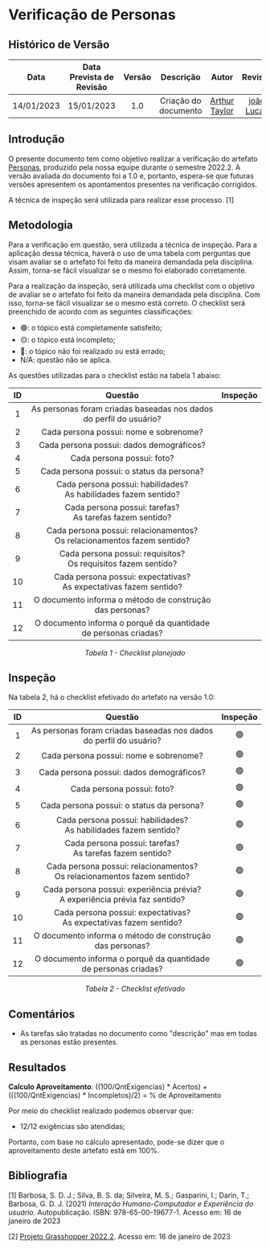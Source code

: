 # Verificação de Personas
## <a>Histórico de Versão</a>
|    Data    | Data Prevista de Revisão | Versão |      Descrição       |                   Autor                    | Revisor |
| :--------: | :----------------------: | :----: | :------------------: | :----------------------------------------: | :-----: |
| 14/01/2023 |        15/01/2023        |  1.0   | Criação do documento | [Arthur Taylor](https://github.com/Eruel6) | [joão Lucas](https://github.com/HacKairos) |

## <a>Introdução</a>
O presente documento tem como objetivo realizar a verificação do artefato [Personas](../../../Elicitacao/personas.md), produzido pela nossa equipe durante o semestre 2022.2. A versão avaliada do documento foi a 1.0 e, portanto, espera-se que futuras versões apresentem os apontamentos presentes na verificação corrigidos.

A técnica de inspeção será utilizada para realizar esse processo. [1]

## <a>Metodologia</a>
Para a verificação em questão, será utilizada a técnica de inspeção. Para a aplicação dessa técnica, haverá o uso de uma tabela com perguntas que visam avaliar se o artefato foi feito da maneira demandada pela disciplina. Assim, torna-se fácil visualizar se o mesmo foi elaborado corretamente.

Para a realização da inspeção, será utilizada uma checklist com o objetivo de avaliar se o artefato foi feito da maneira demandada pela disciplina. Com isso, torna-se fácil visualizar se o mesmo está correto. O checklist será preenchido de acordo com as seguintes classificações:

* 🟢: o tópico está completamente satisfeito;
* 🟡: o tópico está incompleto;
* 🔴: o tópico não foi realizado ou está errado;
* N/A: questão não se aplica.

As questões utilizadas para o checklist estão na tabela 1 abaixo:

<center>

  
|  ID   |                                  Questão                                   | Inspeção |
| :---: | :------------------------------------------------------------------------: | :------: |
|   1   |     As personas foram criadas baseadas nos dados do perfil do usuário?     |          |
|   2   |                   Cada persona possui: nome e sobrenome?                   |          |
|   3   |                  Cada persona possui: dados demográficos?                  |          |
|   4   |                         Cada persona possui: foto?                         |          |
|   5   |                 Cada persona possui: o status da persona?                  |          |
|   6   |     Cada persona possui: habilidades?<br>As habilidades fazem sentido?     |          |
|   7   |         Cada persona possui: tarefas?<br>As tarefas fazem sentido?         |          |
|   8   | Cada persona possui: relacionamentos?<br>Os relacionamentos fazem sentido? |          |
|   9   |      Cada persona possui: requisitos?<br>Os requisitos fazem sentido?      |          |
|  10   |    Cada persona possui: expectativas?<br>As expectativas fazem sentido?    |          |
|  11   |          O documento informa o método de construção das personas?          |          |
|  12   |      O documento informa o porquê da quantidade de personas criadas?       |          |
  
*Tabela 1 - Checklist planejado*

</center>

## <a>Inspeção</a>

Na tabela 2, há o checklist efetivado do artefato na versão 1.0:

<center>

|  ID   |                                    Questão                                    | Inspeção |
| :---: | :---------------------------------------------------------------------------: | :------: |
|   1   |      As personas foram criadas baseadas nos dados do perfil do usuário?       |    🟢     |
|   2   |                    Cada persona possui: nome e sobrenome?                     |    🟢     |
|   3   |                   Cada persona possui: dados demográficos?                    |    🟢     |
|   4   |                          Cada persona possui: foto?                           |    🟢     |
|   5   |                   Cada persona possui: o status da persona?                   |    🟢     |
|   6   |      Cada persona possui: habilidades?<br>As habilidades fazem sentido?       |    🟢     |
|   7   |          Cada persona possui: tarefas?<br>As tarefas fazem sentido?           |    🟢     |
|   8   |  Cada persona possui: relacionamentos?<br>Os relacionamentos fazem sentido?   |    🟢     |
|   9   | Cada persona possui: experiência prévia?<br>A experiência prévia faz sentido? |    🟢     |
|  10   |     Cada persona possui: expectativas?<br>As expectativas fazem sentido?      |    🟢     |
|  11   |           O documento informa o método de construção das personas?            |    🟢     |
|  12   |        O documento informa o porquê da quantidade de personas criadas?        |    🟢     |
  
*Tabela 2 - Checklist efetivado*

</center>

## <a>Comentários</a>

* As tarefas são tratadas no documento como "descrição" mas em todas as personas estão presentes.

  
## <a>Resultados</a>
<a>**Calculo Aproveitamento**</a>: ((100/QntExigencias) * Acertos) + (((100/QntExigencias) * Incompletos)/2) = % de Aproveitamento

Por meio do checklist realizado podemos observar que:
  
  * 12/12 exigências são atendidas;

Portanto, com base no cálculo apresentado, pode-se dizer que o aproveitamento deste artefato está em 100%.
  
## <a>Bibliografia</a>

[1] Barbosa, S. D. J.; Silva, B. S. da; Silveira, M. S.; Gasparini, I.; Darin, T.; Barbosa, G. D. J. (2021) _Interação Humano-Computador e Experiência do usuário_. Autopublicação. ISBN: 978-65-00-19677-1. Acesso em: 16 de janeiro de 2023

[2] [Projeto Grasshopper 2022.2](https://github.com/Requisitos-de-Software/2022.2-Grasshopper/blob/main/docs/analise-de-requisitos/verificacao/personas-verificacao.md). Acesso em: 16 de janeiro de 2023
